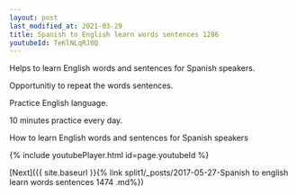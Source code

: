 ```yaml
---
layout: post
last_modified_at: 2021-03-29
title: Spanish to English learn words sentences 1286 
youtubeId: TeKlNLqRJ0Q
---
```

 
 
Helps to learn English words and sentences for Spanish speakers.

Opportunitiy to repeat the words sentences. 

Practice English language. 
 
10 minutes practice every day. 
 
How to learn English words and sentences for Spanish speakers 
 
{% include youtubePlayer.html id=page.youtubeId %}
 
 
[Next]({{ site.baseurl }}{% link  split1/_posts/2017-05-27-Spanish to english learn words sentences 1474 .md%})
 
